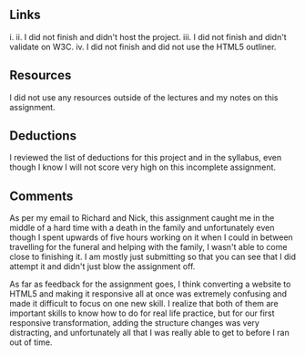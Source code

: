 ## Links
i.
ii. I did not finish and didn't host the project.
iii. I did not finish and didn't validate on W3C.
iv. I did not finish and did not use the HTML5 outliner.

## Resources
I did not use any resources outside of the lectures and my notes on this assignment.

## Deductions
I reviewed the list of deductions for this project and in the syllabus, even though I know I will not score very high on this incomplete assignment.

## Comments
As per my email to Richard and Nick, this assignment caught me in the middle of a hard time with a death in the family and unfortunately even though I spent upwards of five hours working on it when I could in between travelling for the funeral and helping with the family, I wasn't able to come close to finishing it. I am mostly just submitting so that you can see that I did attempt it and didn't just blow the assignment off.

As far as feedback for the assignment goes, I think converting a website to HTML5 and making it responsive all at once was extremely confusing and made it difficult to focus on one new skill. I realize that both of them are important skills to know how to do for real life practice, but for our first responsive transformation, adding the structure changes was very distracting, and unfortunately all that I was really able to get to before I ran out of time.
